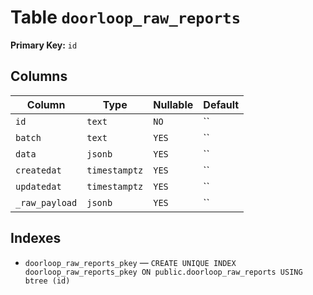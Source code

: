 # Table `doorloop_raw_reports`

**Primary Key:** `id`

## Columns

| Column | Type | Nullable | Default |
|---|---|---|---|
| `id` | `text` | `NO` | `` |
| `batch` | `text` | `YES` | `` |
| `data` | `jsonb` | `YES` | `` |
| `createdat` | `timestamptz` | `YES` | `` |
| `updatedat` | `timestamptz` | `YES` | `` |
| `_raw_payload` | `jsonb` | `YES` | `` |

## Indexes

- `doorloop_raw_reports_pkey` — `CREATE UNIQUE INDEX doorloop_raw_reports_pkey ON public.doorloop_raw_reports USING btree (id)`